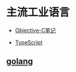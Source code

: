 # 主流工业语言

- [Objective-C笔记](./Objective-C.md)



- [TypeScript](./ts.md)

## [golang](./golang/index.md)
